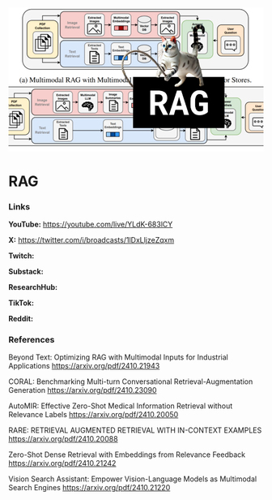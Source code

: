 ![thumbnail](thumbnail.png)

# RAG

### Links

**YouTube:** https://youtube.com/live/YLdK-683lCY

**X:** https://twitter.com/i/broadcasts/1lDxLljzeZqxm

**Twitch:**

**Substack:**

**ResearchHub:**

**TikTok:**

**Reddit:**

### References

Beyond Text: Optimizing RAG with Multimodal Inputs for Industrial Applications
https://arxiv.org/pdf/2410.21943

CORAL: Benchmarking Multi-turn Conversational Retrieval-Augmentation Generation
https://arxiv.org/pdf/2410.23090

AutoMIR: Effective Zero-Shot Medical Information Retrieval without Relevance Labels
https://arxiv.org/pdf/2410.20050

RARE: RETRIEVAL AUGMENTED RETRIEVAL WITH IN-CONTEXT EXAMPLES
https://arxiv.org/pdf/2410.20088

Zero-Shot Dense Retrieval with Embeddings from Relevance Feedback
https://arxiv.org/pdf/2410.21242

Vision Search Assistant: Empower Vision-Language Models as Multimodal Search Engines
https://arxiv.org/pdf/2410.21220